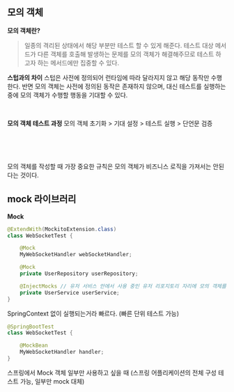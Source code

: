 ## 모의 객체

**모의 객체란?**
> 일종의 격리된 상태에서 해당 부분만 테스트 할 수 있게 해준다.
> 테스트 대상 메서드가 다른 객체를 호출해 발생하는 문제를 모의 객체가 해결해주므로 테스트 하고자 하는 메서드에만 집중할 수 있다.

**스텁과의 차이**
스텁은 사전에 정의되어 런타임에 따라 달라지지 않고 해당 동작만 수행한다.
반면 모의 객체는 사전에 정의된 동작은 존재하지 않으며, 대신 테스트를 실행하는 중에 모의 객체가 수행할 행동을 기대할 수 있다.

<br/>

**모의 객체 테스트 과정**
모의 객체 초기화 > 기대 설정 > 테스트 실행 > 단언문 검증

<br/>
<br/>
<br/>

모의 객체를 작성할 때 가장 중요한 규칙은 모의 객체가 비즈니스 로직을 가져서는 안된다는 것이다.

## mock 라이브러리

**Mock**
```java
@ExtendWith(MockitoExtension.class)
class WebSocketTest {

    @Mock
    MyWebSocketHandler webSocketHandler;

    @Mock
    private UserRepository userRepository;

    @InjectMocks // 유저 서비스 안에서 사용 중인 유저 리포지토리 자리에 모의 객체를 주입한다.
    private UserService userService;
}
```
SpringContext 없이 실행되는거라 빠르다. (빠른 단위 테스트 가능)

```java
@SpringBootTest
class WebSocketTest {

    @MockBean
    MyWebSocketHandler handler;
}
```
스프링에서 Mock 객체 일부만 사용하고 싶을 때 (스프링 어플리케이션의 전체 구성 테스트 가능, 일부만 mock 대체)

